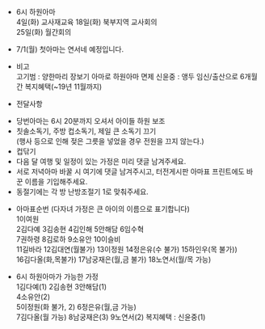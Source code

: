 * 6시 하원아마  
4일(화) 교사재교육 
18일(화) 북부지역 교사회의  
25일(화) 월간회의

* 7/1(월) 첫아마는 연서네 예정입니다.

* 비고  
고기범 : 양한마리 장보기 아마로 하원아마 면제
신윤중 : 앵두 임신/출산으로 6개월간 복지혜택(~19년 11월까지)

* 전달사항  
- 당번아마는 6시 20분까지 오셔서 아이들 하원 보조  
- 칫솔소독기, 주방 컵소독기, 제일 큰 소독기 끄기  
(행사 등으로 인해 젖은 그릇을 넣었을 경우 전원을 끄지 않는다.)  
- 컵닦기  
- 다음 달 여행 및 일정이 있는 가정은 미리 댓글 남겨주세요.  
- 서로 저녁아마 바꿀 시 여기에 댓글 남겨주시고, 터전게시판 아마표 프린트에도 바꾼 이름을 기입해주세요.  
- 동절기에는 각 방 난방조절기 1로 맞춰주세요.

* 아마표순번 (다자녀 가정은 큰 아이의 이름으로 표기합니다)  
1이여원  
2김다예 3김송현 4김인해 5안해담 6임수혁  
7권하령 8김로하 9소유안 10이슬비  
11길바라 12김대연(월불가) 13이정원 14정은유(수 불가) 15하인우(목 불가))  
16김다올(화,목불가) 17남궁재은(월,금 불가) 18노연서(월/목 가능)

* 6시 하원아마가 가능한 가정  
1김다예(1) 2김송현 3안해담(1)  
4소유안(2)  
5이정원(화 불가, 2) 6정은유(월,금 가능)  
7김다올(월 가능) 8남궁재은(3) 9노연서(2)
복지혜택 : 신윤중(1)
<!--stackedit_data:
eyJoaXN0b3J5IjpbMTg2NDkyNzUzMywtMTQ2NzAzNTc3MywtOT
g0NjMyNTgxXX0=
-->
